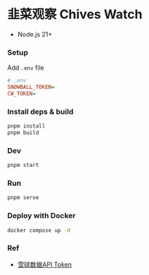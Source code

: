 # 韭菜观察 Chives Watch

- Node.js 21+

### Setup

Add `.env` file

```ini
# .env
SNOWBALL_TOKEN=
CW_TOKEN=
```

### Install deps & build

```sh
pnpm install
pnpm build
```

### Dev

```sh
pnpm start
```

### Run

```sh
pnpm serve
```

### Deploy with Docker

```sh
docker compose up -d
```

### Ref

- [雪球数据API Token](https://blog.crackcreed.com/diy-xue-qiu-app-shu-ju-api/)
